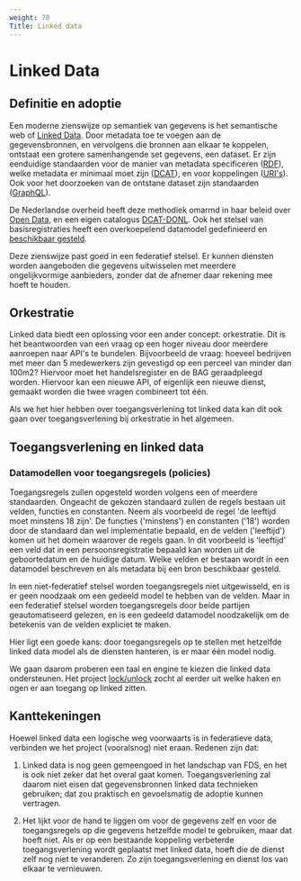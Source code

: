 ```yaml
---
weight: 70
Title: Linked data
---
```


# Linked Data

## Definitie en adoptie
Een moderne zienswijze op semantiek van gegevens is het semantische web of [Linked Data](https://en.wikipedia.org/wiki/Linked_data).
Door metadata toe te voegen aan de gegevensbronnen, en vervolgens die bronnen aan elkaar te koppelen, ontstaat een grotere
samenhangende set gegevens, een dataset. Er zijn eenduidige standaarden voor de manier van metadata specificeren
([RDF](https://en.wikipedia.org/wiki/Resource_Description_Framework)), welke metadata er minimaal moet zijn ([DCAT](https://en.wikipedia.org/wiki/Data_Catalog_Vocabulary)), en voor koppelingen ([URI's](https://en.wikipedia.org/wiki/Uniform_Resource_Identifier)). 
Ook voor het doorzoeken van de ontstane dataset zijn standaarden ([GraphQL](https://en.wikipedia.org/wiki/GraphQL)).

De Nederlandse overheid heeft deze methodiek omarmd in haar beleid over [Open Data](https://data.overheid.nl/ondersteuning/open-data/beleid),
en een eigen catalogus [DCAT-DONL](https://docs.datacommunities.nl/data-overheid-nl-documentatie/dcat/dcat-ap-donl). Ook het stelsel van basisregistraties heeft een overkoepelend datamodel gedefinieerd en
[beschikbaar gesteld](https://stelselvanbasisregistraties.nl/details/DATASET/STCdata).

Deze zienswijze past goed in een federatief stelsel. Er kunnen diensten worden aangeboden die gegevens uitwisselen met
meerdere ongelijkvormige aanbieders, zonder dat de afnemer daar rekening mee hoeft te houden. 

## Orkestratie
Linked data biedt een oplossing voor een ander concept: orkestratie. Dit is het beantwoorden van een vraag op een hoger 
niveau door meerdere aanroepen naar API's te bundelen. Bijvoorbeeld de vraag: hoeveel bedrijven met meer dan 5 medewerkers
zijn gevestigd op een perceel van minder dan 100m2? Hiervoor moet het handelsregister en de BAG geraadpleegd worden. 
Hiervoor kan een nieuwe API, of eigenlijk een nieuwe dienst, gemaakt worden die twee vragen combineert tot één.

Als we het hier hebben over toegangsverlening tot linked data kan dit ook gaan over toegangsverlening bij orkestratie
in het algemeen.

## Toegangsverlening en linked data

### Datamodellen voor toegangsregels (policies)
Toegangsregels zullen opgesteld worden volgens een of meerdere standaarden.
Ongeacht de gekozen standaard zullen de regels bestaan uit velden, functies en constanten. 
Neem als voorbeeld de regel 'de leeftijd moet minstens 18 zijn'. 
De functies ('minstens') en constanten ('18') worden door de standaard dan wel implementatie bepaald, 
en de velden ('leeftijd') komen uit het domein waarover de regels gaan. 
In dit voorbeeld is 'leeftijd' een veld dat in een persoonsregistratie bepaald kan worden uit de
geboortedatum en de huidige datum. Welke velden er bestaan wordt in een datamodel beschreven en als metadata bij een bron
beschikbaar gesteld.

In een niet-federatief stelsel worden toegangsregels niet uitgewisseld, en is er geen noodzaak om een gedeeld model te
hebben van de velden. Maar in een federatief stelsel worden toegangsregels door beide partijen geautomatiseerd gelezen, 
en is een gedeeld datamodel noodzakelijk om de betekenis van de velden expliciet te maken.

Hier ligt een goede kans: door toegangsregels op te stellen met hetzelfde linked data model als de diensten hanteren, 
is er maar één model nodig.

We gaan daarom proberen een taal en engine te kiezen die linked data ondersteunen. 
Het project [lock/unlock](https://kadaster-labs.github.io/lock-unlock-docs/) zocht al eerder uit welke haken en ogen er aan toegang op linked zitten.

## Kanttekeningen

Hoewel linked data een logische weg voorwaarts is in federatieve data, verbinden we het project (vooralsnog) niet eraan.
Redenen zijn dat:

1. Linked data is nog geen gemeengoed in het landschap van FDS, en het is ook niet zeker dat het overal gaat komen. 
Toegangsverlening zal daarom niet eisen dat gegevensbronnen linked data technieken gebruiken; dat zou praktisch en
gevoelsmatig de adoptie kunnen vertragen.

2. Het lijkt voor de hand te liggen om voor de gegevens zelf en voor de toegangsregels op die gegevens hetzelfde model te gebruiken,
maar dat hoeft niet. Als er op een bestaande koppeling verbeterde toegangsverlening wordt geplaatst met linked data, 
hoeft die de dienst zelf nog niet te veranderen. Zo zijn toegangsverlening en dienst los van elkaar te vernieuwen.
